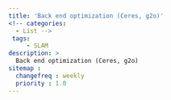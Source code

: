 ```yaml
---
title: 'Back end optimization (Ceres, g2o)'
<!-- categories:
  - List -->
 tags:
     - SLAM
description: >
  Back end optimization (Ceres, g2o)
sitemap :
  changefreq : weekly
  priority : 1.0
---
```


##
